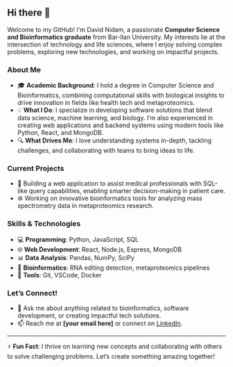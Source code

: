 ## Hi there 👋

Welcome to my GitHub! I'm David Nidam, a passionate **Computer Science and Bioinformatics graduate** from Bar-Ilan University. My interests lie at the intersection of technology and life sciences, where I enjoy solving complex problems, exploring new technologies, and working on impactful projects.

### About Me
- 🎓 **Academic Background**: I hold a degree in Computer Science and Bioinformatics, combining computational skills with biological insights to drive innovation in fields like health tech and metaproteomics.
- 💡 **What I Do**: I specialize in developing software solutions that blend data science, machine learning, and biology. I’m also experienced in creating web applications and backend systems using modern tools like Python, React, and MongoDB.
- 🔍 **What Drives Me**: I love understanding systems in-depth, tackling challenges, and collaborating with teams to bring ideas to life.

### Current Projects
- 🔭 Building a web application to assist medical professionals with SQL-like query capabilities, enabling smarter decision-making in patient care.
- ⚙️ Working on innovative bioinformatics tools for analyzing mass spectrometry data in metaproteomics research.

### Skills & Technologies
- 💻 **Programming**: Python, JavaScript, SQL
- 🌐 **Web Development**: React, Node.js, Express, MongoDB
- 📊 **Data Analysis**: Pandas, NumPy, SciPy
- 🧬 **Bioinformatics**: RNA editing detection, metaproteomics pipelines
- 🚀 **Tools**: Git, VSCode, Docker

### Let’s Connect!
- 💬 Ask me about anything related to bioinformatics, software development, or creating impactful tech solutions.
- 📫 Reach me at **[your email here]** or connect on [LinkedIn](https://www.linkedin.com/in/your-profile).

---

⚡ **Fun Fact**: I thrive on learning new concepts and collaborating with others to solve challenging problems. Let’s create something amazing together!
